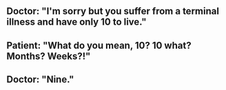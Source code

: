 ## Doctor: "I'm sorry but you suffer from a terminal illness and have only 10 to live."  

## Patient: "What do you mean, 10? 10 what? Months? Weeks?!"  

## Doctor: "Nine."  
